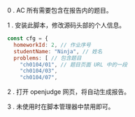 0 . AC 所有需要包含在报告内的题目。

1 . 安装此脚本，修改源码头部的个人信息。

```js
const cfg = {
  homeworkId: 2, // 作业序号
  studentName: "Ninja", // 姓名
  problems: [ // 包含题目
    "ch0104/01", // 题目页面 URL 中的一段
    "ch0104/03",
    "ch0104/07",
```

2 . 打开 openjudge 网页，将自动生成报告。

3 . 未使用时在脚本管理器中禁用即可。
